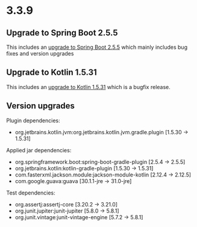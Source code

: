 # 3.3.9

## Upgrade to Spring Boot 2.5.5

This includes an [upgrade to Spring Boot 2.5.5](https://github.com/spring-projects/spring-boot/releases/tag/v2.5.5) which mainly includes bug fixes and version upgrades

## Upgrade to Kotlin 1.5.31

This includes an [upgrade to Kotlin 1.5.31](https://github.com/JetBrains/kotlin/releases/tag/v1.5.31/) which is a bugfix release.

## Version upgrades

Plugin dependencies:
- org.jetbrains.kotlin.jvm:org.jetbrains.kotlin.jvm.gradle.plugin [1.5.30 -> 1.5.31]

Applied jar dependencies:
- org.springframework.boot:spring-boot-gradle-plugin [2.5.4 -> 2.5.5]
- org.jetbrains.kotlin:kotlin-gradle-plugin [1.5.30 -> 1.5.31]
- com.fasterxml.jackson.module:jackson-module-kotlin [2.12.4 -> 2.12.5]
- com.google.guava:guava [30.1.1-jre -> 31.0-jre]

Test dependencies:
- org.assertj:assertj-core [3.20.2 -> 3.21.0]
- org.junit.jupiter:junit-jupiter [5.8.0 -> 5.8.1]
- org.junit.vintage:junit-vintage-engine [5.7.2 -> 5.8.1]
